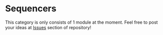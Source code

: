 # Sequencers

This category is only consists of 1 module at the moment. Feel free to post your ideas at [Issues](https://github.com/zezic/Kokopelli/issues) section of repository!
